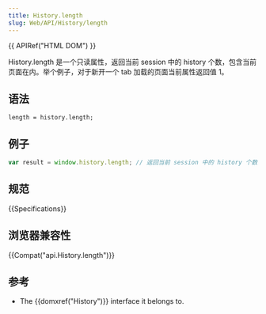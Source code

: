 ```yaml
---
title: History.length
slug: Web/API/History/length
---
```


{{ APIRef("HTML DOM") }}

History.length 是一个只读属性，返回当前 session 中的 history 个数，包含当前页面在内。举个例子，对于新开一个 tab 加载的页面当前属性返回值 1。

## 语法

```plain
length = history.length;
```

## 例子

```js
var result = window.history.length; // 返回当前 session 中的 history 个数
```

## 规范

{{Specifications}}

## 浏览器兼容性

{{Compat("api.History.length")}}

## 参考

- The {{domxref("History")}} interface it belongs to.
